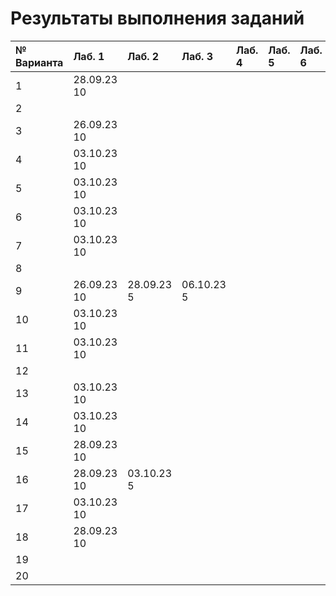 # Результаты выполнения заданий

| № Варианта  | Лаб. 1      | Лаб. 2      | Лаб. 3      | Лаб. 4      | Лаб. 5      | Лаб. 6      | Лаб. 7      | Лаб. 8      | Проект      | Итого       | Тема проекта |
|:------------|:------------|:------------|:------------|:------------|:------------|:------------|:------------|:------------|:------------|:------------|:-------------|
|  1          | 28.09.23 10 |             |             |             |             |             |             |             |             | 10          |              |
|  2          |             |             |             |             |             |             |             |             |             | 0           |              |
|  3          | 26.09.23 10 |             |             |             |             |             |             |             |             | 10          |
|  4          | 03.10.23 10 |             |             |             |             |             |             |             |             | 10          |              |
|  5          | 03.10.23 10 |             |             |             |             |             |             |             |             | 10          |              |
|  6          | 03.10.23 10 |             |             |             |             |             |             |             |             | 10          |              |
|  7          | 03.10.23 10 |             |             |             |             |             |             |             |             | 10          |              |
|  8          |             |             |             |             |             |             |             |             |             | 0           |              |
|  9          | 26.09.23 10 | 28.09.23 5  | 06.10.23 5  |             |             |             |             |             |             | 20          |              |
| 10          | 03.10.23 10 |             |             |             |             |             |             |             |             | 10          |              |
| 11          | 03.10.23 10 |             |             |             |             |             |             |             |             | 10          |              |
| 12          |             |             |             |             |             |             |             |             |             | 0           |              |
| 13          | 03.10.23 10 |             |             |             |             |             |             |             |             | 10          |              |
| 14          | 03.10.23 10 |             |             |             |             |             |             |             |             | 10          |              |
| 15          | 28.09.23 10 |             |             |             |             |             |             |             |             | 10          |              |
| 16          | 28.09.23 10 | 03.10.23 5  |             |             |             |             |             |             |             | 15          |              |
| 17          | 03.10.23 10 |             |             |             |             |             |             |             |             | 10          |              |
| 18          | 28.09.23 10 |             |             |             |             |             |             |             |             | 10          |              |
| 19          |             |             |             |             |             |             |             |             |             | 0           |              |
| 20          |             |             |             |             |             |             |             |             |             | 0           |              |




